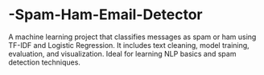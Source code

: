 # -Spam-Ham-Email-Detector
A machine learning project that classifies messages as spam or ham using TF-IDF and Logistic Regression. It includes text cleaning, model training, evaluation, and visualization. Ideal for learning NLP basics and spam detection techniques.
